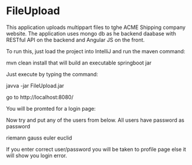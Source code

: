 # FileUpload

This application uploads multippart files to tghe ACME Shipping company website. 
The application uses mongo db as he backend daabase with RESTful API on the backend and Angular JS on the front.

To run this, just load the project into IntelliJ and run the maven command:

mvn clean install 
that will build an executable springboot jar

Just execute by typing the command:

javva -jar FileUpload.jar

go to http://localhost:8080/

You will be promted for a login page:

Now try and put any of the users from below. All users have password as password

riemann
gauss
euler
euclid


If you enter correct user/password you will be taken to profile page else it will show you login error.
